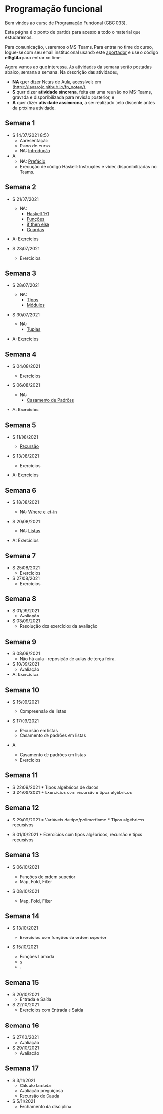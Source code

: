 # Programação funcional

Bem vindos ao curso de Programação Funcional (GBC 033).

Esta página é o ponto de partida para acesso a todo o material que estudaremos.

Para comunicação, usaremos o MS-Teams. Para entrar no time do curso, logue-se com seu email institucional usando este [apontador](https://teams.microsoft.com/l/team/19%3a_NTp1wT30qImTZeSAFTwKOhe1XQCPhnJwbZN8imvZhU1%40thread.tacv2/conversations?groupId=42d9e7d1-79e7-4e80-b32f-9dd8ca1d9b8f&tenantId=cd5e6d23-cb99-4189-88ab-1a9021a0c451) e use o código **el5gl4a** para entrar no time.

Agora vamos ao que interessa.
As atividades da semana serão postadas abaixo, semana a semana.
Na descrição das atividades,  

* **NA** quer dizer Notas de Aula, acessíveis em (https://lasarojc.github.io/fp_notes/), 
* **S** quer dizer **atividade síncrona**, feita em uma reunião no MS-Teams, gravada e disponibilizada para revisão posterior, e 
* **A** quer dizer **atividade assíncrona**, a ser realizado pelo discente antes da próxima atividade.

## Semana 1

* S 14/07/2021 8:50
    * Apresentação
    * Plano do curso
    * NA: [Introdução](https://lasarojc.github.io/fp_notes/intro/)
* A
    * NA: [Prefácio](https://lasarojc.github.io/fp_notes/preface/)
    * Execução de código Haskell: Instruções e vídeo disponibilizadas no Teams.

## Semana 2

* S 21/07/2021
    * NA: 
        * [Haskell 1+1](https://lasarojc.github.io/fp_notes/haskell101/)
        * [Funções](https://lasarojc.github.io/fp_notes/functions/)
        * [if then else](https://lasarojc.github.io/fp_notes/ifthenelse/)
        * [Guardas](https://lasarojc.github.io/fp_notes/guards/)

* A: Exercícios

* S 23/07/2021
    * Exercícios

## Semana 3

* S 28/07/2021
    * NA: 
        * [Tipos](https://lasarojc.github.io/fp_notes/types/)
        * [Módulos](https://lasarojc.github.io/fp_notes/packages/)

* S 30/07/2021
    * NA: 
        * [Tuplas](https://lasarojc.github.io/fp_notes/tuples/)

* A: Exercícios


## Semana 4

* S 04/08/2021
    * Exercícios

* S 06/08/2021
    * NA:
        * [Casamento de Padrões](https://lasarojc.github.io/fp_notes/pattern_matching/)

* A: Exercícios


## Semana 5

* S 11/08/2021
    * [Recursão](https://lasarojc.github.io/fp_notes/recursion/)

* S 13/08/2021
    * Exercícios

* A: Exercícios

## Semana 6
* S 18/08/2021
    * NA: [Where e let-in](https://lasarojc.github.io/fp_notes/where_let_in/) 

* S 20/08/2021
    * NA:  [Listas](https://lasarojc.github.io/fp_notes/lists/)

* A: Exercícios


## Semana 7
* S 25/08/2021
    * Exercícios
* S 27/08/2021
    * Exercícios

## Semana 8
* S 01/09/2021
    * Avaliação
* S 03/09/2021
    * Resolução dos exercícios da avaliação 

## Semana 9
* S 08/09/2021
    * Não há aula - reposição de aulas de terça feira.
* S 10/09/2021
    * Avaliação
* A: Exercícios

## Semana 10
* S 15/09/2021
    * Compreensão de listas

* S 17/09/2021 
    * Recursão em listas
    * Casamento de padrões em listas

* A
    * Casamento de padrões em listas
    * Exercícios

## Semana 11
* S 22/09/2021
      * Tipos algébricos de dados
* S 24/09/2021
      * Exercícios com recursão e tipos algébricos


## Semana 12
* S 29/09/2021
      * Variáveis de tipo/polimorfismo
      * Tipos algébricos recursivos

* S 01/10/2021
      * Exercícios com tipos algébricos, recursão e tipos recursivos

## Semana 13
* S 06/10/2021
     * Funções de ordem superior
     * Map, Fold, Filter

* S 08/10/2021
     * Map, Fold, Filter

## Semana 14
* S 13/10/2021
     * Exercícios com funções de ordem superior

* S 15/10/2021
     * Funções Lambda
     * `$`
     * .

## Semana 15

* S 20/10/2021
    * Entrada e Saída
* S 22/10/2021
    * Exercícios com Entrada e Saída

## Semana 16

* S 27/10/2021
    * Avaliação
* S 29/10/2021
    * Avaliação

## Semana 17

* S 3/11/2021
    * Cálculo lambda
    * Avaliação preguiçosa
    * Recursão de Cauda
* S 5/11/2021
    * Fechamento da disciplina